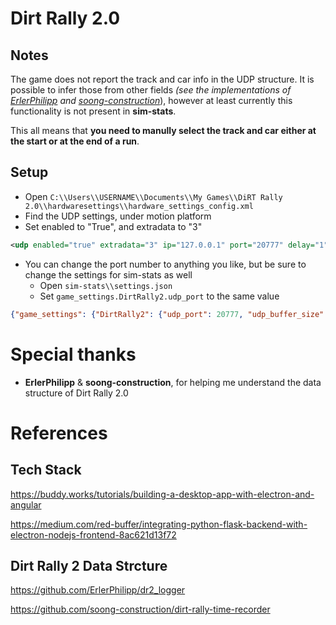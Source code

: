 # Dirt Rally 2.0
## Notes
The game does not report the track and car info in the UDP structure. It is possible to infer those from other fields *(see the implementations of [ErlerPhilipp](https://github.com/ErlerPhilipp/dr2_logger) and [soong-construction](https://github.com/soong-construction/dirt-rally-time-recorder)*), however at least currently this functionality is not present in **sim-stats**.

This all means that **you need to manully select the track and car either at the start or at the end of a run**.

## Setup
- Open `C:\\Users\\USERNAME\\Documents\\My Games\\DiRT Rally 2.0\\hardwaresettings\\hardware_settings_config.xml`
- Find the UDP settings, under motion platform
- Set enabled to "True", and extradata to "3" 
```xml
<udp enabled="true" extradata="3" ip="127.0.0.1" port="20777" delay="1" />
```
- You can change the port number to anything you like, but be sure to change the settings for sim-stats as well
  - Open `sim-stats\\settings.json`
  - Set `game_settings.DirtRally2.udp_port` to the same value
```json
{"game_settings": {"DirtRally2": {"udp_port": 20777, "udp_buffer_size": 1024}}}
```

# Special thanks
- **ErlerPhilipp** & **soong-construction**, for helping me understand the data structure of Dirt Rally 2.0
# References
## Tech Stack
https://buddy.works/tutorials/building-a-desktop-app-with-electron-and-angular

https://medium.com/red-buffer/integrating-python-flask-backend-with-electron-nodejs-frontend-8ac621d13f72

## Dirt Rally 2 Data Strcture
https://github.com/ErlerPhilipp/dr2_logger

https://github.com/soong-construction/dirt-rally-time-recorder